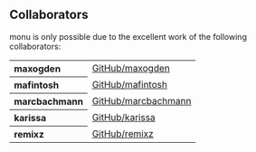 ## Collaborators

monu is only possible due to the excellent work of the following collaborators:

<table><tbody><tr><th align="left">maxogden</th><td><a href="https://github.com/maxogden">GitHub/maxogden</a></td></tr>
<tr><th align="left">mafintosh</th><td><a href="https://github.com/mafintosh">GitHub/mafintosh</a></td></tr>
<tr><th align="left">marcbachmann</th><td><a href="https://github.com/marcbachmann">GitHub/marcbachmann</a></td></tr>
<tr><th align="left">karissa</th><td><a href="https://github.com/karissa">GitHub/karissa</a></td></tr>
<tr><th align="left">remixz</th><td><a href="https://github.com/remixz">GitHub/remixz</a></td></tr>
</tbody></table>
